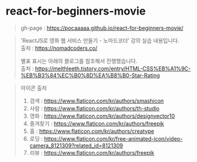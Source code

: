 # react-for-beginners-movie
>gh-page : https://pocaaaaa.github.io/react-for-beginners-movie/

>'ReactJS로 영화 웹 서비스 만들기 - 노마드코더' 강의 실습 내용입니다. <br/>
>출처 : https://nomadcoders.co/<br/>
>
>별표 표시는 아래의 블로그를 참조해서 진행했습니다. <br/>
>출처 : https://melthleeth.tistory.com/entry/HTML-CSS%EB%A1%9C-%EB%B3%84%EC%B0%8D%EA%B8%B0-Star-Rating <br/>

>아이콘 출처 
> 1) 검색 : https://www.flaticon.com/kr/authors/smashicon 
> 2) 사람 : https://www.flaticon.com/kr/authors/th-studio 
> 3) 영화 : https://www.flaticon.com/kr/authors/designvector10
> 4) 즐겨찾기 : https://www.flaticon.com/kr/authors/freepik
> 5) 홈 : https://www.flaticon.com/kr/authors/creatype
> 6) 로딩 : https://www.flaticon.com/kr/free-animated-icon/video-camera_8121309?related_id=8121309
> 7) 리뷰 : https://www.flaticon.com/kr/authors/freepik